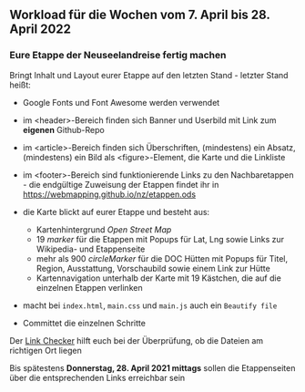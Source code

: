 ## Workload für die Wochen vom 7. April bis 28. April 2022

### Eure Etappe der Neuseelandreise fertig machen

Bringt Inhalt und Layout eurer Etappe auf den letzten Stand - letzter Stand heißt:

* Google Fonts und Font Awesome werden verwendet
* im &lt;header>-Bereich finden sich Banner und Userbild mit Link zum **eigenen** Github-Repo
* im &lt;article>-Bereich finden sich Überschriften, (mindestens) ein Absatz, (mindestens) ein Bild als &lt;figure>-Element, die Karte und die Linkliste
* im &lt;footer>-Bereich sind funktionierende Links zu den Nachbaretappen - die endgültige Zuweisung der Etappen findet ihr in <https://webmapping.github.io/nz/etappen.ods>
* die Karte blickt auf eurer Etappe und besteht aus:
    * Kartenhintergrund *Open Street Map*
    * 19 *marker* für die Etappen mit Popups für Lat, Lng sowie Links zur Wikipedia- und Etappenseite
    * mehr als 900 *circleMarker* für die DOC Hütten mit Popups für Titel, Region, Ausstattung, Vorschaubild sowie einem Link zur Hütte
    * Kartennavigation unterhalb der Karte mit 19 Kästchen, die auf die einzelnen Etappen verlinken

* macht bei `index.html`, `main.css` und `main.js` auch ein `Beautify file`
* Committet die einzelnen Schritte

Der [Link Checker](https://webmapping.github.io/linkchecker.html) hilft euch bei der Überprüfung, ob die Dateien am richtigen Ort liegen

Bis spätestens **Donnerstag, 28. April 2021 mittags** sollen die Etappenseiten über die entsprechenden Links erreichbar sein
